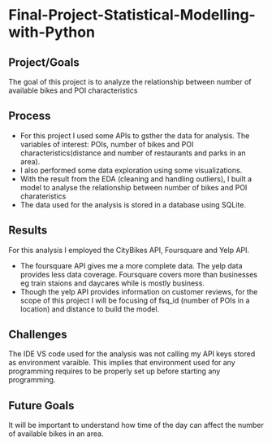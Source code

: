 # Final-Project-Statistical-Modelling-with-Python

## Project/Goals
The goal of this project is to analyze the relationship between number of available bikes and POI characteristics

## Process
* For this project I used some APIs to gsther the data for analysis. The variables of interest: POIs, number of bikes and POI characteristics(distance and number of restaurants and parks in an area).
* I also performed some data  exploration using some visualizations. 
* With the result from the EDA (cleaning and handling outliers), I built a model to analyse the relationship between number of bikes and POI charateristics
* The data used for the analysis is stored in a database using SQLite.

## Results
For this analysis I employed the CityBikes API, Foursquare and Yelp API.
* The foursquare API gives me a more complete data. The yelp data provides less data coverage. Foursquare covers more than businesses eg train staions and daycares while is mostly business.
* Though the yelp API provides information on customer reviews, for the scope of this project I will be focusing of fsq_id (number of POIs in a location) and distance to build the model.

## Challenges 
The IDE VS code used for the analysis was not calling my API keys stored as environment varaible. This implies that environment used for any programming requires to be properly set up before starting any programming.

## Future Goals
It will be important to understand how time of the day can affect the number of available bikes in an area.